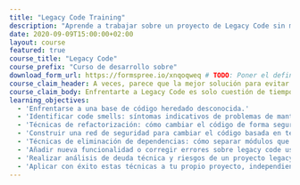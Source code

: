 ```yaml
---
title: "Legacy Code Training"
description: "Aprende a trabajar sobre un proyecto de Legacy Code sin miedo a romper todo el sistema."
date: 2020-09-09T15:00:00+02:00
layout: course
featured: true
course_title: "Legacy Code"
course_prefix: "Curso de desarrollo sobre"
download_form_url: https://formspree.io/xnqoqweq # TODO: Poner el definitivo
course_claim_header: A veces, parece que la mejor solución para evitar trabajar sobre Legacy Code es &quot;parar las máquinas&quot; y reescribir el código desde cero. <em>La experiencia nos dice que no</em>.
course_claim_body: Enfrentarte a Legacy Code es solo cuestión de tiempo, aunque vuelvas a escribir el código desde cero, en menos tiempo del que piensas ese código que has escrito va a ser por su naturaleza irremediablemente Legacy Code.
learning_objectives:
  - 'Enfrentarse a una base de código heredado desconocida.'
  - 'Identificar code smells: síntomas indicativos de problemas de mantenibilidad en el código.'
  - 'Técnicas de refactorización: cómo cambiar el código de forma segura sin afectar a su comportamiento actual.'
  - 'Construir una red de seguridad para cambiar el código basada en tests automáticos.'
  - 'Técnicas de eliminación de dependencias: cómo separar módulos que están tan unidos que no se pueden testear.'
  - 'Añadir nueva funcionalidad o corregir errores sobre legacy code usando TDD.'
  - 'Realizar análisis de deuda técnica y riesgos de un proyecto legacy.'
  - 'Aplicar con éxito estas técnicas a tu propio proyecto, independientemente del lenguaje en el que esté escrito.'
---
```

